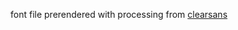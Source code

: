 font file prerendered with processing from [clearsans](https://01.org/clear-sans/blogs/2013/clear-sans-new-font-optimized-small-screen-readability)
